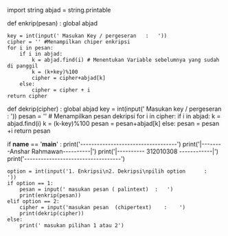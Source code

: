 import string
abjad = string.printable

def enkrip(pesan) :
    global abjad

    key = int(input(' Masukan Key / pergeseran   :   '))
    cipher = '' #Menampilkan chiper enkripsi
    for i in pesan:
        if i in abjad:
            k = abjad.find(i) # Menentukan Variable sebelumnya yang sudah di panggil
            k = (k+key)%100
            cipher = cipher+abjad[k]
        else:
            cipher = cipher + i
    return cipher

def dekrip(cipher) :
    global abjad
    key = int(input(' Masukan key / pergeseran   : '))
    pesan = '' # Menampilkan pesan dekripsi
    for i in cipher:
        if i in abjad:
            k = abjad.find(i)
            k = (k-key)%100
            pesan = pesan+abjad[k]
        else:
            pesan = pesan +i
    return pesan

if __name__ == '__main__' :
    print('-----------------------------------')
    print('|--------Anshar Rahmawan----------|')
    print('|---------- 312010308 ------------|')
    print('-----------------------------------')

    option = int(input('1. Enkripsi\n2. Dekripsi\npilih option      :   '))
    if option == 1:
        pesan = input(' masukan pesan ( palintext)  :   ') 
        print(enkrip(pesan))
    elif option == 2:
        cipher = input('masukan pesan  (chipertext)    :    ')
        print(dekrip(cipher))
    else:
        print(' masukan pilihan 1 atau 2')


